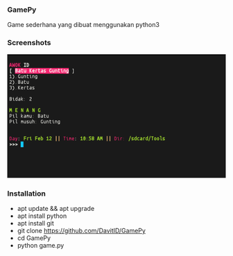 ### GamePy

Game sederhana yang dibuat menggunakan python3

### Screenshots
<img src="demo.png">

### Installation

- apt update && apt upgrade
- apt install python
- apt install git
- git clone https://github.com/DavitID/GamePy
- cd GamePy
- python game.py

